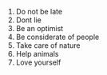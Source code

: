 1. Do not be late
2. Dont lie
3. Be an optimist
4. Be considerate of people
5. Take care of nature
6. Help animals
7. Love yourself
